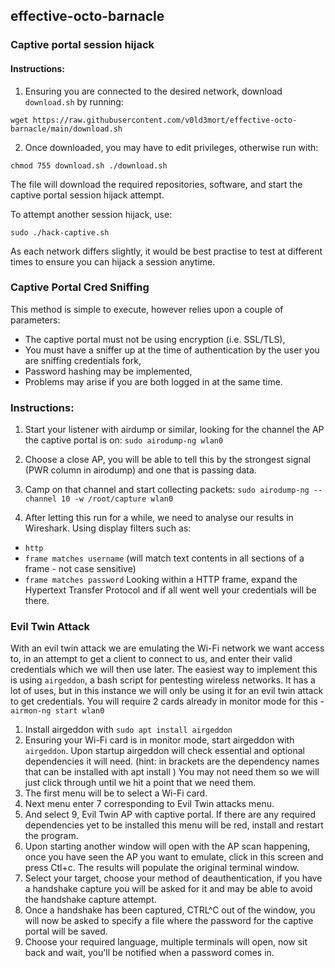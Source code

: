 ## effective-octo-barnacle
### Captive portal session hijack

#### Instructions:
1. Ensuring you are connected to the desired network, download `download.sh` by running:

`
wget https://raw.githubusercontent.com/v0ld3mort/effective-octo-barnacle/main/download.sh
`

2. Once downloaded, you may have to edit privileges, otherwise run with:

`
chmod 755 download.sh
./download.sh
`

The file will download the required repositories, software, and start the captive portal session hijack attempt. 

To attempt another session hijack, use:

`
sudo ./hack-captive.sh
`

As each network differs slightly, it would be best practise to test at different times to ensure you can hijack a session anytime.

### Captive Portal Cred Sniffing
This method is simple to execute, however relies upon a couple of parameters:
  - The captive portal must not be using encryption (i.e. SSL/TLS),
  - You must have a sniffer up at the time of authentication by the user you are sniffing credentials fork,
  - Password hashing may be implemented,
  - Problems may arise if you are both logged in at the same time. 

### Instructions:
1. Start your listener with airdump or similar, looking for the channel the AP the captive portal is on:
`
sudo airodump-ng wlan0
`
2. Choose a close AP, you will be able to tell this by the strongest signal (PWR column in airodump) and one that is passing data.
3. Camp on that channel and start collecting packets:
`
sudo airodump-ng --channel 10 -w /root/capture wlan0
`

4. After letting this run for a while, we need to analyse our results in Wireshark.
Using display filters such as:
- `http`
- `frame matches username` (will match text contents in all sections of a frame - not case sensitive)
- `frame matches password`
Looking within a HTTP frame, expand the Hypertext Transfer Protocol and if all went well your credentials will be there.

### Evil Twin Attack
With an evil twin attack we are emulating the Wi-Fi network we want access to, in an attempt to get a client to connect to us, and enter their valid credentials which we will then use later. The easiest way to implement this is using `airgeddon`, a bash script for pentesting wireless networks. It has a lot of uses, but in this instance we will only be using it for an evil twin attack to get credentials. You will require 2 cards already in monitor mode for this - `airmon-ng start wlan0`
1. Install airgeddon with `sudo apt install airgeddon`
2. Ensuring your Wi-Fi card is in monitor mode, start airgeddon with `airgeddon`. Upon startup airgeddon will check essential and optional dependencies it will need. (hint: in brackets are the dependency names that can be installed with apt install <name>) You may not need them so we will just click through until we hit a point that we need them. 
3. The first menu will be to select a Wi-Fi card.
4. Next menu enter 7 corresponding to Evil Twin attacks menu.
5. And select 9, Evil Twin AP with captive portal. If there are any required dependencies yet to be installed this menu will be red, install and restart the program.
6. Upon starting another window will open with the AP scan happening, once you have seen the AP you want to emulate, click in this screen and press Ctl+c. The results will populate the original terminal window. 
7. Select your target, choose your method of deauthentication, if you have a handshake capture you will be asked for it and may be able to avoid the handshake capture attempt. 
8. Once a handshake has been captured, CTRL^C out of the window, you will now be asked to specify a file where the password for the captive portal will be saved. 
9. Choose your required language, multiple terminals will open, now sit back and wait, you'll be notified when a password comes in. 
